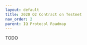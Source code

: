 ```yaml
---
layout: default
title: 2020 Q2 Contract on Testnet
nav_order: 2
parent: IQ Protocol Roadmap
---
```


TODO
